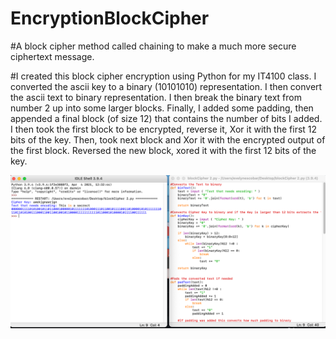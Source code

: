 # EncryptionBlockCipher

#A block cipher method called chaining to make a much more secure ciphertext message.

#I created this block cipher encryption using Python for my IT4100 class. I converted the ascii key to a binary (10101010) representation. I then convert the ascii text to binary representation. I then break the binary text from number 2 up into some larger blocks. Finally, I added some padding, then appended a final block (of size 12) that contains the number of bits I added. I then took the first block to be encrypted, reverse it, Xor it with the first 12 bits of the key. Then, took next block and Xor it with the encrypted output of the first block. Reversed the new block, xored it with the first 12 bits of the key.

<img src="blockCipher.png">
